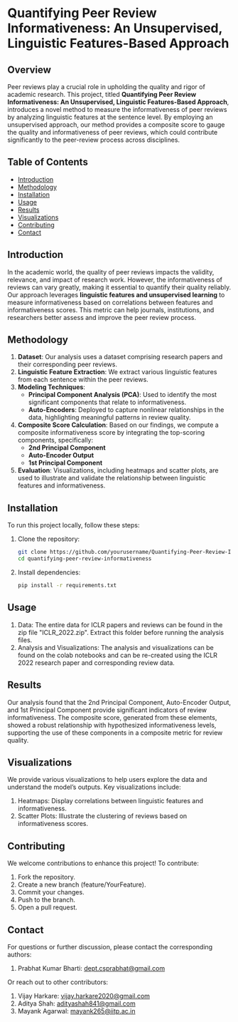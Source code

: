 # Quantifying Peer Review Informativeness: An Unsupervised, Linguistic Features-Based Approach

## Overview

Peer reviews play a crucial role in upholding the quality and rigor of academic research. This project, titled **Quantifying Peer Review Informativeness: An Unsupervised, Linguistic Features-Based Approach**, introduces a novel method to measure the informativeness of peer reviews by analyzing linguistic features at the sentence level. By employing an unsupervised approach, our method provides a composite score to gauge the quality and informativeness of peer reviews, which could contribute significantly to the peer-review process across disciplines.

## Table of Contents

- [Introduction](#introduction)
- [Methodology](#methodology)
- [Installation](#installation)
- [Usage](#usage)
- [Results](#results)
- [Visualizations](#visualizations)
- [Contributing](#contributing)
- [Contact](#contact)

## Introduction

In the academic world, the quality of peer reviews impacts the validity, relevance, and impact of research work. However, the informativeness of reviews can vary greatly, making it essential to quantify their quality reliably. Our approach leverages **linguistic features and unsupervised learning** to measure informativeness based on correlations between features and informativeness scores. This metric can help journals, institutions, and researchers better assess and improve the peer review process.

## Methodology

1. **Dataset**: Our analysis uses a dataset comprising research papers and their corresponding peer reviews.
2. **Linguistic Feature Extraction**: We extract various linguistic features from each sentence within the peer reviews.
3. **Modeling Techniques**:
   - **Principal Component Analysis (PCA)**: Used to identify the most significant components that relate to informativeness.
   - **Auto-Encoders**: Deployed to capture nonlinear relationships in the data, highlighting meaningful patterns in review quality.
4. **Composite Score Calculation**: Based on our findings, we compute a composite informativeness score by integrating the top-scoring components, specifically:
   - **2nd Principal Component**
   - **Auto-Encoder Output**
   - **1st Principal Component**
5. **Evaluation**: Visualizations, including heatmaps and scatter plots, are used to illustrate and validate the relationship between linguistic features and informativeness.

## Installation

To run this project locally, follow these steps:

1. Clone the repository:
   ```bash
   git clone https://github.com/yourusername/Quantifying-Peer-Review-Informativeness-An-Unsupervised-Linguistic-Features-Based-Approach
   cd quantifying-peer-review-informativeness
   ```

2. Install dependencies:
   ```bash
   pip install -r requirements.txt
   ```

## Usage

1. Data:
  The entire data for ICLR papers and reviews can be found in the zip file "ICLR_2022.zip". Extract this folder before running the analysis files.
2. Analysis and Visualizations:
  The analysis and visualizations can be found on the colab notebooks and can be re-created using the ICLR 2022 research paper and corresponding review data.

## Results

Our analysis found that the 2nd Principal Component, Auto-Encoder Output, and 1st Principal Component provide significant indicators of review informativeness. The composite score, generated from these elements, showed a robust relationship with hypothesized informativeness levels, supporting the use of these components in a composite metric for review quality.

## Visualizations

We provide various visualizations to help users explore the data and understand the model’s outputs. Key visualizations include:
1. Heatmaps: Display correlations between linguistic features and informativeness.
2. Scatter Plots: Illustrate the clustering of reviews based on informativeness scores.

## Contributing
We welcome contributions to enhance this project! To contribute:

1. Fork the repository.
2. Create a new branch (feature/YourFeature).
3. Commit your changes.
4. Push to the branch.
5. Open a pull request.

## Contact
For questions or further discussion, please contact the corresponding authors:

1. Prabhat Kumar Bharti: dept.csprabhat@gmail.com

Or reach out to other contributors:

1. Vijay Harkare: vijay.harkare2020@gmail.com
2. Aditya Shah: adityashah841@gmail.com
3. Mayank Agarwal: mayank265@iitp.ac.in

